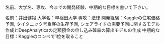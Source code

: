 名前、大学名、専攻、今までの開発経験、中期的な目標を書いて下さい。

名前：井出健裕
大学名：早稲田大学
専攻：法律
開発経験：Kaggleの住宅価格予測, タイタニック号乗客の生存予測, シェアライドの需要予測に関するモデル作成とDeepAnalyticsの定額預金の申し込み確率の算出モデルの作成
中期的な目標：Kaggleのコンペで1位を取ること
